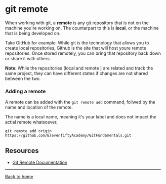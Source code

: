 # git remote 

When working with git, a **remote** is any git repository that is not on the machine you're working on. The counterpart to this is **local**, or the machine that is being developed on.

Take GitHub for example. While git is the technology that allows you to create local repositories, Github is the site that will host youre remote repositories. Once stored remotely, you can bring that repository back down or share it with others.

**Note**: While the repositories (local and remote ) are related and track the same project, they can have different states if changes are not shared between the two. 

### Adding a remote

A remote can be added with the `git remote add` command, follwed by the name and location of the remote.

The name is a local name, meaning it's your label and does not impact the actial remote whatsoever.

```
git remote add origin https://github.com/ElevenfiftyAcademy/GitFundamentals.git
```

## Resources 
- [Git Remote Documentation](https://git-scm.com/docs/git-remote)
---

[Back to home](../README.md)